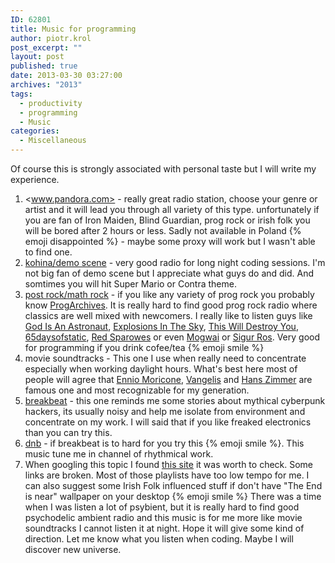 ```yaml
---
ID: 62801
title: Music for programming
author: piotr.krol
post_excerpt: ""
layout: post
published: true
date: 2013-03-30 03:27:00
archives: "2013"
tags:
  - productivity
  - programming
  - Music
categories:
  - Miscellaneous
---
```

Of course this is strongly associated with personal taste but I will write my
experience.

1.  <www.pandora.com> - really great radio station, choose your genre or artist and it will lead you through all variety of this type. unfortunately if you are fan of Iron Maiden, Blind Guardian, prog rock or irish folk you will be bored after 2 hours or less. Sadly not available in Poland {% emoji disappointed %} - maybe some proxy will work but I wasn't able to find one.
2.  [kohina/demo scene][1] - very good radio for long night coding sessions. I'm not big fan of demo scene but I appreciate what guys do and did. And somtimes you will hit Super Mario or Contra theme.
3.  [post rock/math rock][2] - if you like any variety of prog rock you probably know [ProgArchives][3]. It is really hard to find good prog rock radio where classics are well mixed with newcomers. I really like to listen guys like [God Is An Astronaut][2], [Explosions In The Sky][4], [This Will Destroy You][5], [65daysofstatic][6], [Red Sparowes][7] or even [Mogwai][8] or [Sigur Ros][9]. Very good for programming if you drink cofee/tea {% emoji smile %}
4.  movie soundtracks - This one I use when really need to concentrate especially when working daylight hours. What's best here most of people will agree that [Ennio Moricone][10], [Vangelis][11] and [Hans Zimmer][12] are famous one and most recognizable for my generation.
5.  [breakbeat][13] - this one reminds me some stories about mythical cyberpunk hackers, its usually noisy and help me isolate from environment and concentrate on my work. I will said that if you like freaked electronics than you can try this.
6.  [dnb][14] - if breakbeat is to hard for you try this {% emoji smile %}. This music tune me in channel of rhythmical work.
7.  When googling this topic I found [this site][15] it was worth to check. Some links are broken. Most of those playlists have too low tempo for me. I can also suggest some Irish Folk influenced stuff if don't have "The End is near" wallpaper on your desktop {% emoji smile %} There was a time when I was listen a lot of psybient, but it is really hard to find good psychodelic ambient radio and this music is for me more like movie soundtracks I cannot listen it at night. Hope it will give some kind of direction. Let me know what you listen when coding. Maybe I will discover new universe.

 [1]: http://www.kohina.com/
 [2]: http://www.progarchives.com/subgenre.asp?style=32
 [3]: http://www.progarchives.com/
 [4]: http://www.explosionsinthesky.com/
 [5]: http://twdy.tumblr.com/
 [6]: http://www.65daysofstatic.com/
 [7]: http://www.redsparowes.com/News.aspx
 [8]: http://mogwai.sandbag.uk.com/lesrevenants/
 [9]: http://www.sigur-ros.co.uk/
 [10]: https://www.enniomorricone.org/
 [11]: http://elsew.com/
 [12]: http://www.hans-zimmer.com/
 [13]: http://nsbradio.co.uk/content/
 [14]: http://www.shoutcast.com/Internet-Radio/drum%20and%20base
 [15]: http://musicforprogramming.net/
